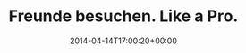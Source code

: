---
retweeted: false
source: <a href="http://twitter.com" rel="nofollow">Twitter Web Client</a>
entities:
  user_mentions: []
  urls: []
  symbols: []
  media:
  - expanded_url: https://twitter.com/bascht/status/455752425253507072/photo/1
    indices:
    - '30'
    - '52'
    url: http://t.co/Ud7LucZbUR
    media_url: http://pbs.twimg.com/media/BlMoaoUCEAAbi2k.png
    id_str: '455752425257701376'
    id: '455752425257701376'
    media_url_https: https://pbs.twimg.com/media/BlMoaoUCEAAbi2k.png
    sizes:
      small:
        w: '526'
        h: '208'
        resize: fit
      large:
        w: '526'
        h: '208'
        resize: fit
      medium:
        w: '526'
        h: '208'
        resize: fit
      thumb:
        w: '150'
        h: '150'
        resize: crop
    type: photo
    display_url: pic.twitter.com/Ud7LucZbUR
  hashtags: []
display_text_range:
- '0'
- '52'
favorite_count: '1'
id_str: '455752425253507072'
truncated: false
retweet_count: '0'
id: '455752425253507072'
possibly_sensitive: false
created_at: Mon Apr 14 17:00:20 +0000 2014
favorited: false
full_text: |-
  Freunde besuchen.
  Like a Pro.
lang: en
extended_entities:
  media:
  - expanded_url: https://twitter.com/bascht/status/455752425253507072/photo/1
    indices:
    - '30'
    - '52'
    url: http://t.co/Ud7LucZbUR
    media_url: http://pbs.twimg.com/media/BlMoaoUCEAAbi2k.png
    id_str: '455752425257701376'
    id: '455752425257701376'
    media_url_https: https://pbs.twimg.com/media/BlMoaoUCEAAbi2k.png
    sizes:
      small:
        w: '526'
        h: '208'
        resize: fit
      large:
        w: '526'
        h: '208'
        resize: fit
      medium:
        w: '526'
        h: '208'
        resize: fit
      thumb:
        w: '150'
        h: '150'
        resize: crop
    type: photo
    display_url: pic.twitter.com/Ud7LucZbUR
tags:
- pesos:twitter
date: '2014-04-14T17:00:20+00:00'
src: https://twitter.com/bascht/status/455752425253507072
original_url: https://twitter.com/bascht/status/455752425253507072
type: twitter_tweet
media_url: https://img.bascht.com/twitter/pbs.twimg.com/media/BlMoaoUCEAAbi2k.png
text: |-
  Freunde besuchen.
  Like a Pro.
title: |-
  Freunde besuchen.
  Like a Pro.

---